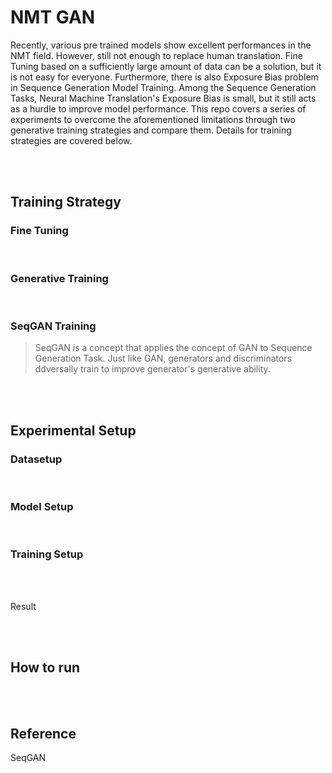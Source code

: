 # NMT GAN
Recently, various pre trained models show excellent performances in the NMT field. However, still not enough to replace human translation.
Fine Tuning based on a sufficiently large amount of data can be a solution, but it is not easy for everyone.
Furthermore, there is also Exposure Bias problem in Sequence Generation Model Training. Among the Sequence Generation Tasks, Neural Machine Translation's Exposure Bias is small, but it still acts as a hurdle to improve model performance. This repo covers a series of experiments to overcome the aforementioned limitations through two generative training strategies and compare them. Details for training strategies are covered below.

<br>
<br>


## Training Strategy

### Fine Tuning

<br>

### Generative Training

<br>

### SeqGAN Training
> SeqGAN is a concept that applies the concept of GAN to Sequence Generation Task. Just like GAN, generators and discriminators ddversally train to improve generator's generative ability.

<br>
<br>

## Experimental Setup

### Datasetup

<br>

### Model Setup

<br>

### Training Setup

<br>
<br>


Result

<br><br>

## How to run

<br><br>


## Reference

SeqGAN

<br>
